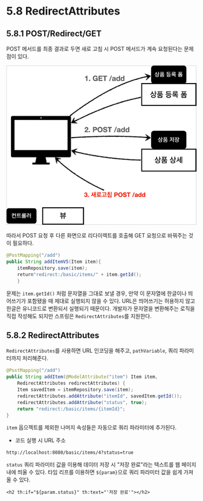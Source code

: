 # 5.8 RedirectAttributes

## 5.8.1 POST/Redirect/GET

POST 메서드를 최종 결과로 두면 새로 고침 시 POST 메서드가 계속 요청된다는 문제점이 있다.

![img_4.png](img_4.png)

따라서 POST 요청 후 다른 화면으로 리다이렉트를 호출해 GET 요청으로 바꿔주는 것이 필요하다.

```java
@PostMapping("/add")
public String addItemV5(Item item){
	itemRepository.save(item);
	return"redirect:/basic/items/" + item.getId();
	}
```

문제는 `item.getId()` 처럼 문자열을 그대로 보낼 경우, 만약 이 문자열에 한글이나 띄어쓰기가 포함됐을 때 제대로
실행되지 않을 수 있다. URL은 띄어쓰기는 허용하지 않고 한글은 유니코드로 변환되서 실행되기 때문이다.
개발자가 문자열을 변환해주는 로직을 직접 작성해도 되지만 스프링은 `RedirectAttributes`를 지원한다.

## 5.8.2 RedirectAttributes

`RedirectAttributes`를 사용하면 URL 인코딩을 해주고, `pathVariable`, 쿼리 파라미터까지 처리해준다.

```java
@PostMapping("/add")
public String addItem(@ModelAttribute("item") Item item,
    RedirectAttributes redirectAttributes) {
    Item savedItem = itemRepository.save(item);
    redirectAttributes.addAttribute("itemId", savedItem.getId());
    redirectAttributes.addAttribute("status", true);
    return "redirect:/basic/items/{itemId}";
}
```

`item` 옵으젝트를 제외한 나머지 속성들은 자동으로 쿼리 파라미터에 추가된다.

- 코드 실행 시 URL 주소

```text
http://localhost:8080/basic/items/4?status=true
```

`status` 쿼리 파라미터 값을 이용해 데이터 저장 시 "저장 완료"라는 텍스트를 웹 페이지 내에 띄울 수 있다.
타임 리프를 이용하면 `${param}`으로 쿼리 파라미터 값을 쉽게 가져올 수 있다.

```thymeleafexpressions
<h2 th:if="${param.status}" th:text="'저장 완료'"></h2>
```